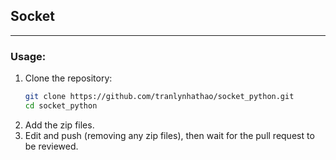 ## Socket 
---

### **Usage:**

1. Clone the repository:
    ```bash
    git clone https://github.com/tranlynhathao/socket_python.git
    cd socket_python
    ```
2. Add the zip files.
3. Edit and push (removing any zip files), then wait for the pull request to be reviewed.
